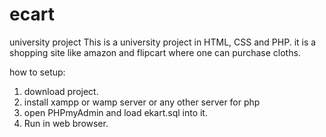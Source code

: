 # ecart
university project
This is a university project in HTML, CSS and PHP.
it is a shopping site like amazon and flipcart where one can purchase cloths.

how to setup:
1. download project.
2. install xampp or wamp server or any other server for php 
3. open PHPmyAdmin and load ekart.sql into it.
4. Run in web browser.
